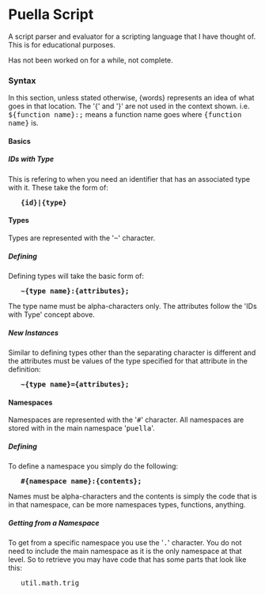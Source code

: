 # Puella Script
A script parser and evaluator for a scripting language that I have thought of. This is for educational purposes.

Has not been worked on for a while, not complete.

### Syntax

<p>In this section, unless stated otherwise, {words} represents an idea of what goes in that location. The '{' and '}'
are not used in the context shown. i.e. <tt>${function name}:;</tt> means a function name goes where 
<tt>{function name}</tt> is.</p>

#### Basics

##### IDs with Type

<p>This is refering to when you need an identifier that has an associated type with it. These take the form of:
<br><pre>   <b><tt>{id}|{type}</tt></b></pre></p>

#### Types

<p>Types are represented with the '<tt>~</tt>' character.</p>

##### Defining

<p>Defining types will take the basic form of: <br><pre>   <b><tt>~{type name}:{attributes};</tt></b></pre></p>
<p>The type name must be alpha-characters only. The attributes follow the 'IDs with Type' concept above.</p>

##### New Instances

<p>Similar to defining types other than the separating character is different and the attributes must be values 
of the type specified for that attribute in the definition:
<br><pre>   <b><tt>~{type name}={attributes};</tt></b></pre></p>

#### Namespaces

<p>Namespaces are represented with the '<tt>#</tt>' character. All namespaces are stored with in the 
main namespace '<tt>puella</tt>'.</p>

##### Defining

<p>To define a namespace you simply do the following:
<br><pre>   <b><tt>#{namespace name}:{contents};</tt></b></pre></p></p>
<p>Names must be alpha-characters and the contents is simply the code that is in that namespace, 
can be more namespaces types, functions, anything.</p>

##### Getting from a Namespace

<p>To get from a specific namespace you use the '<tt>.</tt>' character. You do not need to include the main namespace
as it is the only namespace at that level. So to retrieve you may have code that has some parts that look like this:
<br><pre>   util.math.trig</pre></p>
